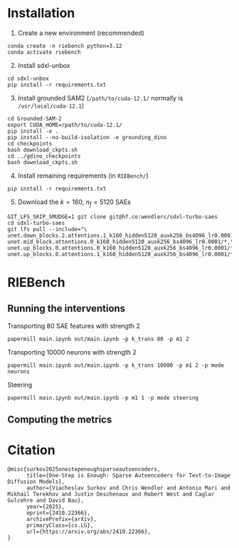 # Installation

1. Create a new environment (recommended)
```
conda create -n riebench python=3.12
conda activate riebench
```

2. Install sdxl-unbox 
```
cd sdxl-unbox
pip install -r requirements.txt
```

3. Install grounded SAM2 (`/path/to/cuda-12.1/` normally is `/usr/local/cuda-12.1`)
```
cd Grounded-SAM-2
export CUDA_HOME=/path/to/cuda-12.1/ 
pip install -e .
pip install --no-build-isolation -e grounding_dino
cd checkpoints
bash download_ckpts.sh
cd ../gdino_checkpoints
bash download_ckpts.sh
```

4. Install remaining requirements (in `RIEBench/`)
```
pip install -r requirements.txt
```

5. Download the $k=160$, $n_f=5120$ SAEs
```
GIT_LFS_SKIP_SMUDGE=1 git clone git@hf.co:wendlerc/sdxl-turbo-saes
cd sdxl-turbo-saes
git lfs pull --include="\
unet.down_blocks.2.attentions.1_k160_hidden5120_auxk256_bs4096_lr0.0001/*,\
unet.mid_block.attentions.0_k160_hidden5120_auxk256_bs4096_lr0.0001/*,\
unet.up_blocks.0.attentions.0_k160_hidden5120_auxk256_bs4096_lr0.0001/*,\
unet.up_blocks.0.attentions.1_k160_hidden5120_auxk256_bs4096_lr0.0001/*"
```

# RIEBench

## Running the interventions

Transporting 80 SAE features with strength 2
```
papermill main.ipynb out/main.ipynb -p k_trans 80 -p m1 2
```

Transporting 10000 neurons with strength 2
```
papermill main.ipynb out/main.ipynb -p k_trans 10000 -p m1 2 -p mode neurons
```

Steering
```
papermill main.ipynb out/main.ipynb -p m1 1 -p mode steering
```

## Computing the metrics

# Citation

```
@misc{surkov2025onestepenoughsparseautoencoders,
      title={One-Step is Enough: Sparse Autoencoders for Text-to-Image Diffusion Models}, 
      author={Viacheslav Surkov and Chris Wendler and Antonio Mari and Mikhail Terekhov and Justin Deschenaux and Robert West and Caglar Gulcehre and David Bau},
      year={2025},
      eprint={2410.22366},
      archivePrefix={arXiv},
      primaryClass={cs.LG},
      url={https://arxiv.org/abs/2410.22366}, 
}
```
